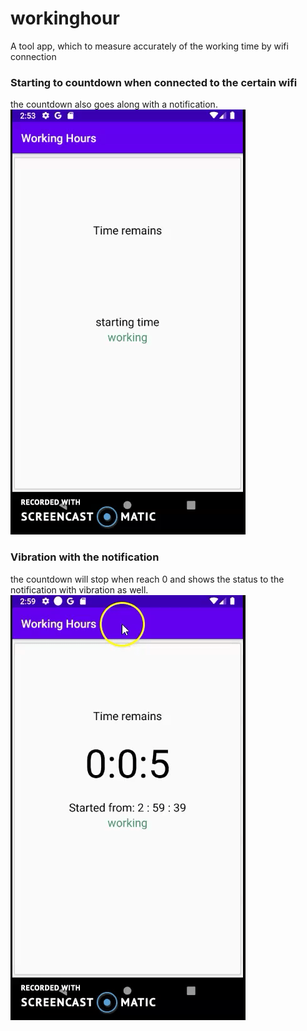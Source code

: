 # workinghour
A tool app, which to measure accurately of the working time by wifi connection

### Starting to countdown when connected to the certain wifi
the countdown also goes along with a notification. <br/>
![](https://github.com/worksB-collab/workinghour/blob/master/Recording%20%231.gif)

### Vibration with the notification
the countdown will stop when reach 0 and shows the status to the notification with vibration as well. <br/>
![](https://github.com/worksB-collab/workinghour/blob/master/Recording%20%232.gif)
